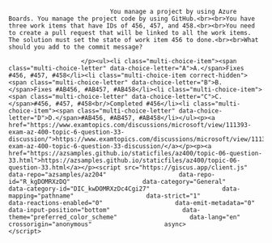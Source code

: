 <p class="card-text">
							
								You manage a project by using Azure Boards. You manage the project code by using GitHub.<br><br>You have three work items that have IDs of 456, 457, and 458.<br><br>You need to create a pull request that will be linked to all the work items. The solution must set the state of work item 456 to done.<br><br>What should you add to the commit message?
							
						</p><ul><li class="multi-choice-item"><span class="multi-choice-letter" data-choice-letter="A">A.</span>Fixes #456, #457, #458</li><li class="multi-choice-item correct-hidden"><span class="multi-choice-letter" data-choice-letter="B">B.</span>Fixes #AB456, #AB457, #AB458</li><li class="multi-choice-item"><span class="multi-choice-letter" data-choice-letter="C">C.</span>#456, #457, #458<br/>Completed #456</li><li class="multi-choice-item"><span class="multi-choice-letter" data-choice-letter="D">D.</span>#AB456, #AB457, #AB458</li></ul><p><a href="https://www.examtopics.com/discussions/microsoft/view/111393-exam-az-400-topic-6-question-33-discussion/">https://www.examtopics.com/discussions/microsoft/view/111393-exam-az-400-topic-6-question-33-discussion/</a></p><p><a href="https://azsamples.github.io/staticfiles/az400/topic-06-question-33.html">https://azsamples.github.io/staticfiles/az400/topic-06-question-33.html</a></p><script src="https://giscus.app/client.js"                    data-repo="azsamples/az204"                    data-repo-id="R_kgDOMRXzDQ"                    data-category="General"                    data-category-id="DIC_kwDOMRXzDc4Cgi27"                    data-mapping="pathname"                    data-strict="1"                    data-reactions-enabled="0"                    data-emit-metadata="0"                    data-input-position="bottom"                    data-theme="preferred_color_scheme"                    data-lang="en"                    crossorigin="anonymous"                    async>                    </script>